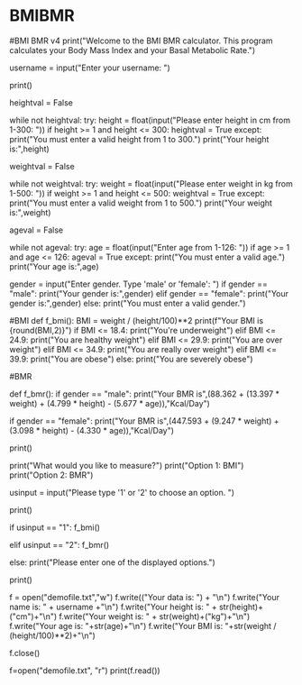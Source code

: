 # BMIBMR
#BMI BMR v4
print("Welcome to the BMI BMR calculator. This program calculates your Body Mass Index and your Basal Metabolic Rate.")

username = input("Enter your username: ")

print()

heightval = False

while not heightval:
  try:
    height = float(input("Please enter height in cm from 1-300: "))
    if height >= 1 and height <= 300:
      heightval = True
  except:
    print("You must enter a valid height from 1 to 300.")
print("Your height is:",height)





weightval = False

while not weightval:
  try:
    weight = float(input("Please enter weight in kg from 1-500: "))
    if weight >= 1 and height <= 500:
      weightval = True
  except:
    print("You must enter a valid weight from 1 to 500.")
print("Your weight is:",weight)



  

ageval = False

while not ageval:
  try:
    age = float(input("Enter age from 1-126: "))
    if age >= 1 and age <= 126:
      ageval = True
  except:
    print("You must enter a valid age.")
print("Your age is:",age)





gender = input("Enter gender. Type 'male' or 'female': ")
if gender == "male":
  print("Your gender is:",gender)
elif gender == "female":
  print("Your gender is:",gender)
else:
  print("You must enter a valid gender.")
    




#BMI
def f_bmi():
  BMI = weight / (height/100)**2
  print(f"Your BMI is {round(BMI,2)}")
  if BMI <= 18.4:
    print("You're underweight")
  elif BMI <= 24.9:
    print("You are healthy weight")
  elif BMI <= 29.9:
    print("You are over weight")
  elif BMI <= 34.9:
    print("You are really over weight")
  elif BMI <= 39.9:
    print("You are obese")
  else:
    print("You are severely obese")

#BMR

def f_bmr():
  if gender == "male":
    print("Your BMR is",(88.362 + (13.397 * weight) + (4.799 * height) - (5.677 * age)),"Kcal/Day")

  if gender == "female":
    print("Your BMR is",(447.593 + (9.247 * weight) + (3.098 * height) - (4.330 * age)),"Kcal/Day")

print()

print("What would you like to measure?")
print("Option 1: BMI")
print("Option 2: BMR")

usinput = input("Please type '1' or '2' to choose an option. ")

print()

if usinput == "1":
  f_bmi()

elif usinput == "2":
  f_bmr()

else:
  print("Please enter one of the displayed options.")

print()

f = open("demofile.txt","w")
f.write(("Your data is: ") + "\n")
f.write("Your name is: " + username +"\n")
f.write("Your height is: " + str(height)+("cm")+"\n")
f.write("Your weight is: " + str(weight)+("kg")+"\n")
f.write("Your age is: "+str(age)+"\n")
f.write("Your BMI is: "+str(weight / (height/100)**2)+"\n")

f.close()

f=open("demofile.txt", "r")
print(f.read())
